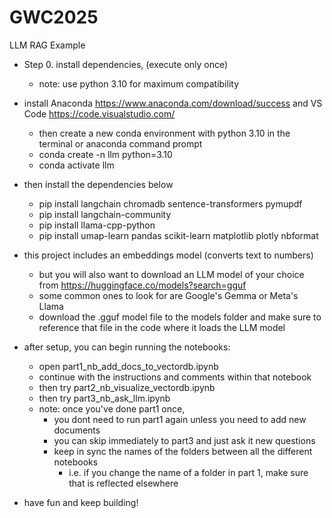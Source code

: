 # GWC2025
LLM RAG Example


- Step 0. install dependencies, (execute only once)
  - note: use python 3.10 for maximum compatibility

- install Anaconda https://www.anaconda.com/download/success and VS Code https://code.visualstudio.com/
  - then create a new conda environment with python 3.10 in the terminal or anaconda command prompt
  - conda create -n llm python=3.10
  - conda activate llm

- then install the dependencies below
  - pip install langchain chromadb sentence-transformers pymupdf
  - pip install langchain-community
  - pip install llama-cpp-python
  - pip install umap-learn pandas scikit-learn matplotlib plotly nbformat

- this project includes an embeddings model (converts text to numbers)
  - but you will also want to download an LLM model of your choice from https://huggingface.co/models?search=gguf
  - some common ones to look for are Google's Gemma or Meta's Llama
  - download the .gguf model file to the models folder and make sure to reference that file in the code where it loads the LLM model
 
- after setup, you can begin running the notebooks:
  - open part1_nb_add_docs_to_vectordb.ipynb
  - continue with the instructions and comments within that notebook
  - then try part2_nb_visualize_vectordb.ipynb
  - then try part3_nb_ask_llm.ipynb
  - note: once you've done part1 once, 
    - you dont need to run part1 again unless you need to add new documents
    - you can skip immediately to part3 and just ask it new questions
    - keep in sync the names of the folders between all the different notebooks
      - i.e. if you change the name of a folder in part 1, make sure that is reflected elsewhere

- have fun and keep building!
